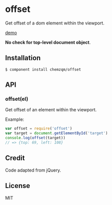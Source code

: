 # offset

  Get offset of a dom element within the viewport.

  [demo](http://chemzqm.github.io/offset)

  **No check for top-level document object**.

## Installation

    $ component install chemzqm/offset

## API

### offset(el)

Get offset of an element within the viewport.

Example:

```js
var offset = require('offset')
var target = document.getElementById('target')
console.log(offset(target))
// => {top: 69, left: 108}
```


## Credit

Code adapted from jQuery.

## License

  MIT
